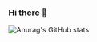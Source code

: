 ### Hi there 👋

![Anurag's GitHub stats](https://github-readme-stats.vercel.app/api?username=ninamohnke&count_private=true&show_icons=true)

<!--
**NinaMohnke/NinaMohnke** is a ✨ _special_ ✨ repository because its `README.md` (this file) appears on your GitHub profile.

Here are some ideas to get you started:

- 🔭 I’m currently working on ...
- 🌱 I’m currently learning ...
- 👯 I’m looking to collaborate on ...
- 🤔 I’m looking for help with ...
- 💬 Ask me about ...
- 📫 How to reach me: ...
- 😄 Pronouns: ...
- ⚡ Fun fact: ...
-->
